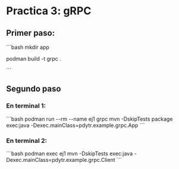 # Practica 3: gRPC

## Primer paso:
´´´bash
mkdir app

podman build -t grpc .

´´´

## Segundo paso

### En terminal 1:
´´´bash
podman run --rm --name ej1  grpc mvn -DskipTests package exec:java -Dexec.mainClass=pdytr.example.grpc.App
´´´

### En terminal 2: 
´´´bash
podman exec ej1 mvn -DskipTests exec:java -Dexec.mainClass=pdytr.example.grpc.Client
´´´
